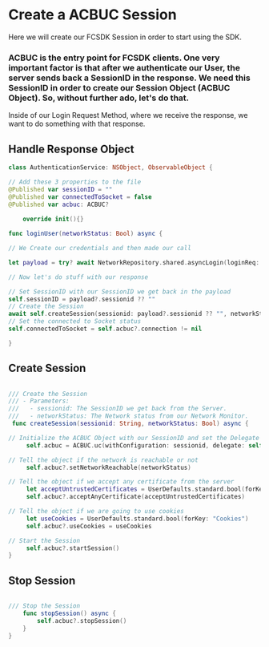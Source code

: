 # Create a ACBUC Session

Here we will create our FCSDK Session in order to start using the SDK.

### ACBUC is the entry point for FCSDK clients. One very important factor is that after we authenticate our User, the server sends back a SessionID in the response. We need this SessionID in order to create our Session Object (ACBUC Object). So, without further ado, let's do that. 

Inside of our Login Request Method, where we receive the response, we want to do something with that response.

## Handle Response Object

```swift
class AuthenticationService: NSObject, ObservableObject {

// Add these 3 properties to the file
@Published var sessionID = ""
@Published var connectedToSocket = false
@Published var acbuc: ACBUC?
    
    override init(){}

func loginUser(networkStatus: Bool) async {

// We Create our credentials and then made our call

let payload = try? await NetworkRepository.shared.asyncLogin(loginReq: loginCredentials)

// Now let's do stuff with our response

// Set SessionID with our SessionID we get back in the payload
self.sessionID = payload?.sessionid ?? ""
// Create the Session
await self.createSession(sessionid: payload?.sessionid ?? "", networkStatus: networkStatus)
// Set the connected to Socket status
self.connectedToSocket = self.acbuc?.connection != nil

}
```


## Create Session

```swift

/// Create the Session
/// - Parameters:
///   - sessionid: The SessionID we get back from the Server.
///   - networkStatus: The Network status from our Network Monitor.
 func createSession(sessionid: String, networkStatus: Bool) async {

// Initialize the ACBUC Object with our SessionID and set the Delegate
     self.acbuc = ACBUC.uc(withConfiguration: sessionid, delegate: self)

// Tell the object if the network is reachable or not
     self.acbuc?.setNetworkReachable(networkStatus)

// Tell the object if we accept any certificate from the server
     let acceptUntrustedCertificates = UserDefaults.standard.bool(forKey: "Secure")
     self.acbuc?.acceptAnyCertificate(acceptUntrustedCertificates)

// Tell the object if we are going to use cookies
     let useCookies = UserDefaults.standard.bool(forKey: "Cookies")
     self.acbuc?.useCookies = useCookies

// Start the Session
     self.acbuc?.startSession()
}
```

## Stop Session
``` swift

/// Stop the Session
    func stopSession() async {
        self.acbuc?.stopSession()
    }
}
```
